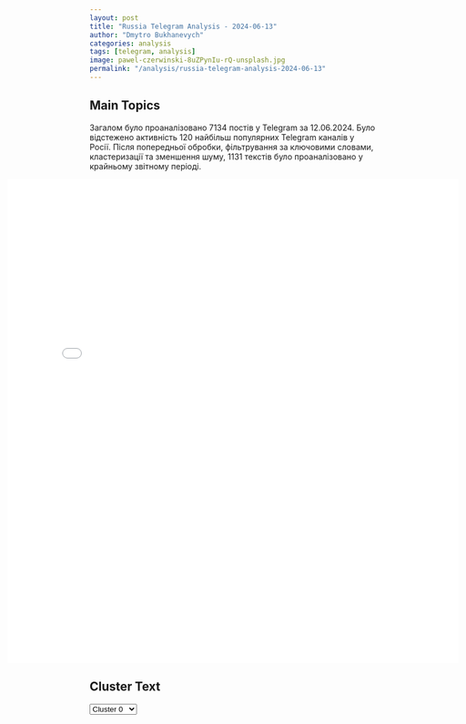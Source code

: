 ```yaml
---
layout: post
title: "Russia Telegram Analysis - 2024-06-13"
author: "Dmytro Bukhanevych"
categories: analysis
tags: [telegram, analysis]
image: pawel-czerwinski-8uZPynIu-rQ-unsplash.jpg
permalink: "/analysis/russia-telegram-analysis-2024-06-13"
---
```


<style>
    /* Adjusting iframe-container styles */
    .wide-iframe-container {
        width: calc(100% + 30vw);  /* Extending the width */
        margin-left: -15vw;       /* Negative margin to push to the left */
        overflow: hidden;         /* In case the iframe content spills over */
    }

    .wide-iframe-container iframe {
        width: 100%;  /* Making the iframe take the full width of its container */
        border: none; /* Removing any borders from the iframe */
    }

    /* Toggle mechanism */
    .hidden {
        display: none;
    }
    
    .show-content-target:checked + .show-content {
        display: block;
    }
</style>

<h2>Main Topics</h2>
<p>Загалом було проаналізовано 7134 постів у Telegram за 12.06.2024. Було відстежено активність 120 найбільш популярних Telegram каналів у Росії. Після попередньої обробки, фільтрування за ключовими словами, кластеризації та зменшення шуму, 1131 текстів було проаналізовано у крайньому звітному періоді.</p>
<!-- Embedding Main Plotly Visualization -->
<div class="wide-iframe-container">
    <iframe src="{{site.baseurl}}/visualizations/2024-06-13/fig_topics_time.html" height="850"></iframe>
</div>


<h2>Cluster Text</h2>

<!-- Dropdown to select a cluster -->
<select id="clusterSelector" onchange="displayClusterText()">
<option value="0">Cluster 0</option><option value="1">Cluster 1</option><option value="2">Cluster 2</option><option value="3">Cluster 3</option><option value="4">Cluster 4</option><option value="5">Cluster 5</option><option value="6">Cluster 6</option><option value="7">Cluster 7</option><option value="8">Cluster 8</option><option value="9">Cluster 9</option><option value="10">Cluster 10</option><option value="11">Cluster 11</option><option value="12">Cluster 12</option><option value="13">Cluster 13</option><option value="14">Cluster 14</option><option value="15">Cluster 15</option><option value="16">Cluster 16</option><option value="17">Cluster 17</option><option value="18">Cluster 18</option>
</select>

<!-- Display area for the selected cluster's text -->
<div id="clusterTextDisplay" class="hidden"></div>

<script type="text/javascript">
    var clusterDetails = {"0": "<b>Total Posts:</b> 55<br><b>Date:</b> 2024-06-12 15:25:06+00:00<br><b>Author:</b> novosti_efir<br><b>Link:</b> https://t.me/s/novosti_efir/54889<br><b>Subscribers:</b> 3921370<br><b>Text:</b> \u0422\u0435\u043a\u0441\u0442: \u041c\u043e\u0441\u0431\u0438\u0440\u0436\u0430 \u0441 13 \u0438\u044e\u043d\u044f \u043d\u0435 \u0431\u0443\u0434\u0435\u0442 \u043f\u0440\u043e\u0432\u043e\u0434\u0438\u0442\u044c \u0442\u043e\u0440\u0433\u0438 \u0434\u043e\u043b\u043b\u0430\u0440\u043e\u043c \u0438 \u0435\u0432\u0440\u043e, \u0433\u043e\u0432\u043e\u0440\u0438\u0442\u0441\u044f \u0432 \u0441\u043e\u043e\u0431\u0449\u0435\u043d\u0438\u0438 \u043f\u043b\u043e\u0449\u0430\u0434\u043a\u0438.\u0412 \u0426\u0435\u043d\u0442\u0440\u043e\u0431\u0430\u043d\u043a\u0435 \u043f\u0440\u043e\u043a\u043e\u043c\u043c\u0435\u043d\u0442\u0438\u0440\u043e\u0432\u0430\u043b\u0438 \u0441\u0430\u043d\u043a\u0446\u0438\u0438 \u0421\u0428\u0410 \u043f\u0440\u043e\u0442\u0438\u0432 \u041c\u043e\u0441\u0431\u0438\u0440\u0436\u0438: \ud83d\udc41\u041a\u043e\u043c\u043f\u0430\u043d\u0438\u0438 \u0438 \u0433\u0440\u0430\u0436\u0434\u0430\u043d\u0435 \u043c\u043e\u0433\u0443\u0442 \u043f\u0440\u043e\u0434\u043e\u043b\u0436\u0430\u0442\u044c \u043f\u043e\u043a\u0443\u043f\u0430\u0442\u044c \u0438 \u043f\u0440\u043e\u0434\u0430\u0432\u0430\u0442\u044c \u0434\u043e\u043b\u043b\u0430\u0440\u044b \u0421\u0428\u0410 \u0438 \u0435\u0432\u0440\u043e \u0447\u0435\u0440\u0435\u0437 \u0440\u043e\u0441\u0441\u0438\u0439\u0441\u043a\u0438\u0435 \u0431\u0430\u043d\u043a\u0438;\ud83d\udc41\u0421\u0434\u0435\u043b\u043a\u0438 \u0441 \u0434\u043e\u043b\u043b\u0430\u0440\u043e\u043c \u0421\u0428\u0410 \u0438 \u0435\u0432\u0440\u043e \u043f\u0440\u043e\u0434\u043e\u043b\u0436\u0430\u0442 \u0441\u043e\u0432\u0435\u0440\u0448\u0430\u0442\u044c\u0441\u044f \u043d\u0430 \u0432\u043d\u0435\u0431\u0438\u0440\u0436\u0435\u0432\u043e\u043c \u0440\u044b\u043d\u043a\u0435;\ud83d\udc41\u0412\u0441\u0435 \u0441\u0440\u0435\u0434\u0441\u0442\u0432\u0430 \u0432 \u0434\u043e\u043b\u043b\u0430\u0440\u0430\u0445 \u0421\u0428\u0410 \u0438 \u0435\u0432\u0440\u043e \u043d\u0430 \u0441\u0447\u0435\u0442\u0430\u0445 \u0438 \u0432\u043a\u043b\u0430\u0434\u0430\u0445 \u0433\u0440\u0430\u0436\u0434\u0430\u043d \u0438 \u043a\u043e\u043c\u043f\u0430\u043d\u0438\u0439 \u043e\u0441\u0442\u0430\u044e\u0442\u0441\u044f \u0441\u043e\u0445\u0440\u0430\u043d\u043d\u044b\u043c\u0438\ud83d\udce2 \u041f\u0440\u044f\u043c\u043e\u0439 \u044d\u0444\u0438\u0440 - \u043f\u043e\u0434\u043f\u0438\u0441\u0430\u0442\u044c\u0441\u044f", "1": "<b>Total Posts:</b> 17<br><b>Date:</b> 2024-06-12 07:42:28+00:00<br><b>Author:</b> ru2ch<br><b>Link:</b> https://t.me/s/ru2ch/114677<br><b>Subscribers:</b> 509513<br><b>Text:</b> \u0422\u0435\u043a\u0441\u0442: \u0414\u043c\u0438\u0442\u0440\u0438\u0439 \u041c\u0435\u0434\u0432\u0435\u0434\u0435\u0432 \u043e\u043f\u0443\u0431\u043b\u0438\u043a\u043e\u0432\u0430\u043b \u0440\u043e\u043b\u0438\u043a-\u043f\u043e\u0437\u0434\u0440\u0430\u0432\u043b\u0435\u043d\u0438\u0435 \u0441 \u0414\u043d\u0451\u043c \u0420\u043e\u0441\u0441\u0438\u0438, \u0432 \u043a\u043e\u0442\u043e\u0440\u043e\u043c \u043d\u0430 \u043a\u0430\u0440\u0442\u0435 \u0447\u0430\u0441\u0442\u044c \u0423\u043a\u0440\u0430\u0438\u043d\u044b \u0432\u043f\u0438\u0441\u0430\u043d\u0430 \u0432 \u0433\u0440\u0430\u043d\u0438\u0446\u044b \u0420\u0424", "2": "<b>Total Posts:</b> 97<br><b>Date:</b> 2024-06-12 15:04:01+00:00<br><b>Author:</b> ru2ch<br><b>Link:</b> https://t.me/s/ru2ch/114706<br><b>Subscribers:</b> 509513<br><b>Text:</b> \u0422\u0435\u043a\u0441\u0442: \u2757\ufe0f\u0421\u0428\u0410 \u0432\u0432\u0435\u043b\u0438 \u043d\u043e\u0432\u044b\u0435 \u0441\u0430\u043d\u043a\u0446\u0438\u0438 \u043f\u0440\u043e\u0442\u0438\u0432 \u0444\u0438\u0437\u043b\u0438\u0446 \u0438 \u044e\u0440\u043b\u0438\u0446 \u0438\u0437 \u0420\u043e\u0441\u0441\u0438\u0438 \u0438 \u041a\u0438\u0442\u0430\u044f \u041f\u043e\u0434 \u043e\u0433\u0440\u0430\u043d\u0438\u0447\u0435\u043d\u0438\u044f \u043f\u043e\u043f\u0430\u043b\u0438 \u0431\u043e\u043b\u0435\u0435 300 \u043b\u0438\u0446, \u0430 \u0442\u0430\u043a\u0436\u0435 \u043a\u043e\u043c\u043f\u0430\u043d\u0438\u0438, \u0441\u0432\u044f\u0437\u0430\u043d\u043d\u044b\u0435 \u0441 IT \u0438 \u0430\u0432\u0438\u0430\u0446\u0438\u0435\u0439. \u0412 \u043d\u043e\u0432\u044b\u0439 \u0441\u0430\u043d\u043a\u0446\u0438\u043e\u043d\u043d\u044b\u0439 \u0441\u043f\u0438\u0441\u043e\u043a \u0421\u0428\u0410 \u043f\u043e\u043f\u0430\u043b\u0430 \u041c\u043e\u0441\u0431\u0438\u0440\u0436\u0430, \u0441\u0442\u0440\u0430\u0445\u043e\u0432\u0430\u044f \u043a\u043e\u043c\u043f\u0430\u043d\u0438\u044f \u0421\u041e\u0413\u0410\u0417, \u043f\u0440\u043e\u0435\u043a\u0442\u044b \u00ab\u0410\u0440\u043a\u0442\u0438\u043a \u0421\u041f\u0413 1\u00bb \u0438 \u00ab\u0410\u0440\u043a\u0442\u0438\u043a \u0421\u041f\u0413 3\u00bb, \u00ab\u0413\u0430\u0437\u043f\u0440\u043e\u043c \u0438\u043d\u0432\u0435\u0441\u0442\u00bb, \u041d\u0430\u0446\u0438\u043e\u043d\u0430\u043b\u044c\u043d\u044b\u0439 \u043a\u043b\u0438\u0440\u0438\u043d\u0433\u043e\u0432\u044b\u0439 \u0446\u0435\u043d\u0442\u0440.\u0421\u0428\u0410 \u0442\u0430\u043a\u0436\u0435 \u0432\u0432\u0435\u043b\u0438 \u0437\u0430\u043f\u0440\u0435\u0442 \u043d\u0430 \u043e\u043a\u0430\u0437\u0430\u043d\u0438\u0435 \u0420\u043e\u0441\u0441\u0438\u0438 \u0440\u044f\u0434\u0430 \u0443\u0441\u043b\u0443\u0433, \u0441\u0432\u044f\u0437\u0430\u043d\u043d\u044b\u0445 \u0441 \u0438\u043d\u0444\u043e\u0440\u043c\u0430\u0446\u0438\u043e\u043d\u043d\u044b\u043c\u0438 \u0442\u0435\u0445\u043d\u043e\u043b\u043e\u0433\u0438\u044f\u043c\u0438 \u0438 \u043e\u0431\u043b\u0430\u0447\u043d\u044b\u043c\u0438 \u0441\u0435\u0440\u0432\u0438\u0441\u0430\u043c\u0438.", "3": "<b>Total Posts:</b> 182<br><b>Date:</b> 2024-06-12 18:47:06+00:00<br><b>Author:</b> rt_russian<br><b>Link:</b> https://t.me/s/rt_russian/204368<br><b>Subscribers:</b> 938093<br><b>Text:</b> \u0422\u0435\u043a\u0441\u0442: 12 \u0438\u044e\u043d\u044f: \u2014 \u043f\u0430\u0441\u044b\u043d\u043e\u043a \u0433\u043b\u0430\u0432\u043a\u043e\u043c\u0430 \u0412\u0421\u0423 \u0421\u044b\u0440\u0441\u043a\u043e\u0433\u043e \u0434\u0430\u043b \u0438\u043d\u0442\u0435\u0440\u0432\u044c\u044e RT: \u0440\u0430\u0441\u0441\u043a\u0430\u0437\u0430\u043b, \u043f\u043e\u0447\u0435\u043c\u0443 \u0441\u0447\u0438\u0442\u0430\u0435\u0442 \u043e\u0442\u0447\u0438\u043c\u0430 \u043f\u0440\u0435\u0434\u0430\u0442\u0435\u043b\u0435\u043c \u0438 \u0447\u0442\u043e \u0421\u044b\u0440\u0441\u043a\u0438\u0439 \u043d\u0438\u043a\u043e\u0433\u0434\u0430 \u043d\u0435 \u0441\u0447\u0438\u0442\u0430\u043b \u0441\u0435\u0431\u044f \u0443\u043a\u0440\u0430\u0438\u043d\u0446\u0435\u043c; \u2014 \u043f\u0440\u043e\u0448\u0451\u043b \u0432\u0442\u043e\u0440\u043e\u0439 \u044d\u0442\u0430\u043f \u0443\u0447\u0435\u043d\u0438\u0439 \u043d\u0435\u0441\u0442\u0440\u0430\u0442\u0435\u0433\u0438\u0447\u0435\u0441\u043a\u0438\u0445 \u044f\u0434\u0435\u0440\u043d\u044b\u0445 \u0441\u0438\u043b \u0412\u0421 \u0420\u043e\u0441\u0441\u0438\u0438 \u0438 \u0411\u0435\u043b\u043e\u0440\u0443\u0441\u0441\u0438\u0438. \u041a\u0430\u0434\u0440\u044b \u2014 \u0437\u0434\u0435\u0441\u044c;\u2014 \u041f\u0430\u0448\u0438\u043d\u044f\u043d \u0437\u0430\u044f\u0432\u0438\u043b, \u0447\u0442\u043e \u0410\u0440\u043c\u0435\u043d\u0438\u044f \u0432\u044b\u0439\u0434\u0435\u0442 \u0438\u0437 \u041e\u0414\u041a\u0411, \u043a\u043e\u0433\u0434\u0430 \u0432\u043b\u0430\u0441\u0442\u0438 \u043f\u043e\u0441\u0447\u0438\u0442\u0430\u044e\u0442 \u044d\u0442\u043e \u043d\u0443\u0436\u043d\u044b\u043c, \u0441\u0440\u043e\u043a\u0438 \u0435\u0449\u0451 \u043d\u0435 \u043e\u043f\u0440\u0435\u0434\u0435\u043b\u0435\u043d\u044b;\u2014 \u0415\u0432\u0433\u0435\u043d\u0438\u044f \u0413\u0443\u0446\u0443\u043b \u043f\u043e\u0434\u043f\u0430\u043b\u0430 \u043f\u043e\u0434 \u043d\u043e\u0432\u044b\u0435 \u0441\u0430\u043d\u043a\u0446\u0438\u0438 \u0421\u0428\u0410. \u041f\u043e\u043b\u043d\u044b\u0439 \u0441\u043f\u0438\u0441\u043e\u043a \u2014 \u0437\u0434\u0435\u0441\u044c;\u2014 \u043f\u043e\u0441\u043c\u043e\u0442\u0440\u0438\u0442\u0435 \u043c\u043e\u0449\u043d\u044b\u0435 \u043a\u0430\u0434\u0440\u044b \u0442\u0430\u043d\u043a\u043e\u0432\u043e\u0433\u043e \u0431\u043e\u044f \u043e\u0442 \u043f\u0435\u0440\u0432\u043e\u0433\u043e \u043b\u0438\u0446\u0430 \u0441 \u041a\u0443\u043f\u044f\u043d\u0441\u043a\u043e\u0433\u043e \u043d\u0430\u043f\u0440\u0430\u0432\u043b\u0435\u043d\u0438\u044f \u0432 \u0440\u0435\u043f\u043e\u0440\u0442\u0430\u0436\u0435 \u0432\u043e\u0435\u043d\u043a\u043e\u0440\u0430 RT \u0410\u043b\u0435\u043a\u0441\u0430\u043d\u0434\u0440\u0430 \u042f\u0440\u0435\u043c\u0447\u0443\u043a\u0430 @yaremshooter.#\u0433\u043b\u0430\u0432\u043d\u043e\u0435_\u043d\u0430_RT\ud83d\udfe9 \u041f\u043e\u0434\u043f\u0438\u0441\u0430\u0442\u044c\u0441\u044f. \u041f\u0440\u0438\u0441\u043b\u0430\u0442\u044c \u043d\u043e\u0432\u043e\u0441\u0442\u044c", "4": "<b>Total Posts:</b> 211<br><b>Date:</b> 2024-06-12 16:05:07+00:00<br><b>Author:</b> rian_ru<br><b>Link:</b> https://t.me/s/rian_ru/249109<br><b>Subscribers:</b> 3214645<br><b>Text:</b> \u0422\u0435\u043a\u0441\u0442: \u0421\u043f\u0435\u0446\u043e\u043f\u0435\u0440\u0430\u0446\u0438\u044f, 12 \u0438\u044e\u043d\u044f. \u0413\u043b\u0430\u0432\u043d\u043e\u0435:\u25aa\ufe0f \u0412\u0421 \u0420\u0424 \u0443\u0442\u0440\u043e\u043c \u043d\u0430\u043d\u0435\u0441\u043b\u0438 \u0433\u0440\u0443\u043f\u043f\u043e\u0432\u043e\u0439 \u0443\u0434\u0430\u0440 \u043f\u043e \u0441\u0442\u043e\u044f\u043d\u043a\u0430\u043c \u0441\u0430\u043c\u043e\u043b\u0435\u0442\u043e\u0432 \u0438 \u0438\u043d\u0444\u0440\u0430\u0441\u0442\u0440\u0443\u043a\u0442\u0443\u0440\u0435 \u0430\u0432\u0438\u0430\u0446\u0438\u043e\u043d\u043d\u043e\u0439 \u0431\u0430\u0437\u044b \u0412\u0421\u0423, \u0430 \u0442\u0430\u043a\u0436\u0435 \u043f\u0443\u043d\u043a\u0442\u0443 \u0432\u0440\u0435\u043c\u0435\u043d\u043d\u043e\u0439 \u0434\u0438\u0441\u043b\u043e\u043a\u0430\u0446\u0438\u0438 \u0438\u043d\u043e\u0441\u0442\u0440\u0430\u043d\u043d\u044b\u0445 \u043d\u0430\u0435\u043c\u043d\u0438\u043a\u043e\u0432, \u043c\u0435\u0441\u0442\u0430\u043c \u043f\u043e\u0434\u0433\u043e\u0442\u043e\u0432\u043a\u0438 \u043a \u043f\u0440\u0438\u043c\u0435\u043d\u0435\u043d\u0438\u044e \u0431\u0435\u0437\u044d\u043a\u0438\u043f\u0430\u0436\u043d\u044b\u0445 \u043a\u0430\u0442\u0435\u0440\u043e\u0432, \u0441\u043e\u043e\u0431\u0449\u0438\u043b\u0438 \u0432 \u041c\u0438\u043d\u043e\u0431\u043e\u0440\u043e\u043d\u044b.\u25aa\ufe0f \u041f\u0443\u0442\u0438\u043d \u0432\u0435\u0447\u0435\u0440\u043e\u043c \u0432\u043e \u0432\u0442\u043e\u0440\u043d\u0438\u043a \u043f\u0440\u043e\u0432\u0435\u043b \u0441\u043e\u0432\u0435\u0449\u0430\u043d\u0438\u0435 \u0441 \u0443\u0447\u0430\u0441\u0442\u0438\u0435\u043c \u043c\u0438\u043d\u0438\u0441\u0442\u0440\u0430 \u043e\u0431\u043e\u0440\u043e\u043d\u044b \u0411\u0435\u043b\u043e\u0443\u0441\u043e\u0432\u0430, \u043d\u0430\u0447\u0430\u043b\u044c\u043d\u0438\u043a\u0430 \u0413\u0435\u043d\u0448\u0442\u0430\u0431\u0430 \u0413\u0435\u0440\u0430\u0441\u0438\u043c\u043e\u0432\u0430 \u0438 \u043a\u043e\u043c\u0430\u043d\u0434\u0443\u044e\u0449\u0438\u043c\u0438 \u0432\u043e\u0439\u0441\u043a\u0430\u043c\u0438 \u043e\u043a\u0440\u0443\u0433\u043e\u0432, \u0441\u043e\u043e\u0431\u0449\u0438\u043b \u041f\u0435\u0441\u043a\u043e\u0432. \u25aa\ufe0f \u0412\u0421\u0423 \u0440\u0430\u0437\u0431\u0440\u0430\u0441\u044b\u0432\u0430\u044e\u0442 \u0432 \u043f\u0440\u0438\u0433\u0440\u0430\u043d\u0438\u0447\u043d\u043e\u0439 \u0437\u043e\u043d\u0435 \u0411\u0435\u043b\u0433\u043e\u0440\u043e\u0434\u0441\u043a\u043e\u0439 \u043e\u0431\u043b\u0430\u0441\u0442\u0438 \u043f\u0440\u043e\u0442\u0438\u0432\u043e\u043f\u0435\u0445\u043e\u0442\u043d\u044b\u0435 \u043c\u0438\u043d\u044b, \u043f\u0440\u0435\u0434\u0443\u043f\u0440\u0435\u0434\u0438\u043b \u0433\u0443\u0431\u0435\u0440\u043d\u0430\u0442\u043e\u0440 \u0413\u043b\u0430\u0434\u043a\u043e\u0432.\u25aa\ufe0f \u0420\u043e\u0441\u0441\u0438\u0439\u0441\u043a\u0430\u044f \u041f\u0412\u041e \u043e\u0442\u0440\u0430\u0437\u0438\u043b\u0430 \u0440\u0430\u043a\u0435\u0442\u043d\u0443\u044e \u0430\u0442\u0430\u043a\u0443 \u0412\u0421\u0423 \u043d\u0430\u0434 \u0421\u0435\u0432\u0430\u0441\u0442\u043e\u043f\u043e\u043b\u0435\u043c, \u0432\u0441\u0435 \u0432\u043e\u0437\u0434\u0443\u0448\u043d\u044b\u0435 \u0446\u0435\u043b\u0438 \u0443\u043d\u0438\u0447\u0442\u043e\u0436\u0435\u043d\u044b \u0432\u044b\u0441\u043e\u043a\u043e \u0432 \u043d\u0435\u0431\u0435, \u0431\u043e\u043b\u044c\u0448\u0430\u044f \u0447\u0430\u0441\u0442\u044c - \u043d\u0430\u0434 \u0430\u043a\u0432\u0430\u0442\u043e\u0440\u0438\u0435\u0439, \u0441\u043e\u043e\u0431\u0449\u0438\u043b \u0420\u0430\u0437\u0432\u043e\u0436\u0430\u0435\u0432.\u25aa\ufe0f \u0413\u0435\u043d\u0441\u0435\u043a \u041d\u0410\u0422\u041e \u0421\u0442\u043e\u043b\u0442\u0435\u043d\u0431\u0435\u0440\u0433 \u0437\u0430\u044f\u0432\u0438\u043b, \u0447\u0442\u043e \u043f\u0440\u0438\u043d\u0438\u043c\u0430\u0435\u0442 \u0440\u0435\u0448\u0435\u043d\u0438\u0435 \u0412\u0435\u043d\u0433\u0440\u0438\u0438 \u043d\u0435 \u0443\u0447\u0430\u0441\u0442\u0432\u043e\u0432\u0430\u0442\u044c \u0432 \u043c\u0438\u0441\u0441\u0438\u0438 \u0430\u043b\u044c\u044f\u043d\u0441\u0430 \u043f\u043e \u043a\u043e\u043e\u0440\u0434\u0438\u043d\u0430\u0446\u0438\u0438 \u043f\u043e\u043c\u043e\u0449\u0438 \u0423\u043a\u0440\u0430\u0438\u043d\u0435.\u25aa\ufe0f \u0418\u043d\u0434\u0438\u044f \u043f\u0440\u0438\u043c\u0435\u0442 \u0443\u0447\u0430\u0441\u0442\u0438\u0435 \u0432 \u043a\u043e\u043d\u0444\u0435\u0440\u0435\u043d\u0446\u0438\u0438 \u043f\u043e \u0423\u043a\u0440\u0430\u0438\u043d\u0435 \u0432 \u0428\u0432\u0435\u0439\u0446\u0430\u0440\u0438\u0438, \u0431\u0443\u0434\u0435\u0442 \u043f\u0440\u0435\u0434\u0441\u0442\u0430\u0432\u043b\u0435\u043d\u0430 \u043d\u0430 \"\u0434\u043e\u043b\u0436\u043d\u043e\u043c \u0443\u0440\u043e\u0432\u043d\u0435\", \u0441\u043e\u043e\u0431\u0449\u0438\u043b \u041c\u0418\u0414.", "5": "<b>Total Posts:</b> 17<br><b>Date:</b> 2024-06-12 07:07:28+00:00<br><b>Author:</b> dva_majors<br><b>Link:</b> https://t.me/s/dva_majors/44956<br><b>Subscribers:</b> 720741<br><b>Text:</b> \u0422\u0435\u043a\u0441\u0442: \ud83c\udde8\ud83c\uddfa\u041a\u0443\u0431\u0430\u0413\u0440\u0443\u043f\u043f\u0430 \u0432\u043e\u0435\u043d\u043d\u044b\u0445 \u043a\u043e\u0440\u0430\u0431\u043b\u0435\u0439 \u0421\u0435\u0432\u0435\u0440\u043d\u043e\u0433\u043e \u0444\u043b\u043e\u0442\u0430 \u0420\u043e\u0441\u0441\u0438\u0438 \u043f\u0440\u0438\u0448\u043b\u0430 \u0432 \u043f\u043e\u0440\u0442 \u0413\u0430\u0432\u0430\u043d\u044b \u2014 \u043e\u043d\u0438 \u043f\u0440\u043e\u0431\u0443\u0434\u0443\u0442 \u0442\u0430\u043c \u0441 12 \u043f\u043e 17 \u0438\u044e\u043d\u044f. \u0420\u043e\u0441\u0441\u0438\u0439\u0441\u043a\u0438\u0435 \u0412\u041c\u0424 \u0431\u044b\u0432\u0430\u043b\u0438 \u043d\u0430 \u041a\u0443\u0431\u0435 \u0438 \u0440\u0430\u043d\u044c\u0448\u0435, \u043d\u043e \u0432\u043f\u0435\u0440\u0432\u044b\u0435 \u0432 \u0435\u0435 \u0432\u043e\u0434\u044b \u0437\u0430\u0439\u0434\u0435\u0442 \u0430\u0442\u043e\u043c\u043d\u0430\u044f \u043f\u043e\u0434\u043b\u043e\u0434\u043a\u0430, \u043a\u043e\u0442\u043e\u0440\u0430\u044f \u043c\u043e\u0436\u0435\u0442 \u043d\u0435\u0441\u0442\u0438 \u0433\u0438\u043f\u0435\u0440\u0437\u0432\u0443\u043a\u043e\u0432\u044b\u0435 \u0440\u0430\u043a\u0435\u0442\u044b.\u200b\u2728\u041f\u0435\u0440\u0435\u0434 \u044d\u0442\u0438\u043c \u0433\u0440\u0443\u043f\u043f\u0430 \u0443\u0447\u0430\u0441\u0442\u0432\u043e\u0432\u0430\u043b\u0430 \u0432 \u0443\u0447\u0435\u043d\u0438\u044f\u0445, \u043d\u0430 \u043a\u043e\u0442\u043e\u0440\u044b\u0445 \u043e\u0442\u0440\u0430\u0431\u0430\u0442\u044b\u0432\u0430\u043b\u043e\u0441\u044c \u043f\u0440\u0438\u043c\u0435\u043d\u0435\u043d\u0438\u0435 \u0432\u044b\u0441\u043e\u043a\u043e\u0442\u043e\u0447\u043d\u044b\u0445 \u0440\u0430\u043a\u0435\u0442. \u0421\u0428\u0410 \u044d\u0442\u043e\u0442 \u0432\u0438\u0437\u0438\u0442 \u0443\u0433\u0440\u043e\u0437\u043e\u0439 \u043d\u0435 \u0441\u0447\u0438\u0442\u0430\u044e. \u0412 \u0413\u043e\u0441\u0434\u0435\u043f\u0430\u0440\u0442\u0430\u043c\u0435\u043d\u0442\u0435 \u0441\u043e\u043e\u0431\u0449\u0430\u044e\u0442 \u0421\u041c\u0418, \u0447\u0442\u043e \u0412\u0430\u0448\u0438\u043d\u0433\u0442\u043e\u043d \u0440\u0430\u0441\u0446\u0435\u043d\u0438\u0432\u0430\u0435\u0442 \u043f\u0440\u043e\u0438\u0441\u0445\u043e\u0434\u044f\u0449\u0435\u0435 \u043a\u0430\u043a \u0447\u0430\u0441\u0442\u044c \u0440\u0443\u0442\u0438\u043d\u043d\u043e\u0439 \u0432\u043e\u0435\u043d\u043d\u043e-\u043c\u043e\u0440\u0441\u043a\u043e\u0439 \u0434\u0435\u044f\u0442\u0435\u043b\u044c\u043d\u043e\u0441\u0442\u0438.\u0414\u0432\u0430 \u043c\u0430\u0439\u043e\u0440\u0430", "6": "<b>Total Posts:</b> 25<br><b>Date:</b> 2024-06-12 07:39:39+00:00<br><b>Author:</b> ostashkonews<br><b>Link:</b> https://t.me/s/OstashkoNews/139763<br><b>Subscribers:</b> 389710<br><b>Text:</b> \u0422\u0435\u043a\u0441\u0442: \ud83d\udc54 \u041f\u0443\u0442\u0438\u043d \u0443\u0442\u0432\u0435\u0440\u0434\u0438\u043b \u043d\u043e\u0432\u0443\u044e \u0441\u0442\u0440\u0443\u043a\u0442\u0443\u0440\u0443 \u0443\u043f\u0440\u0430\u0432\u043b\u0435\u043d\u0438\u044f \u0432 \u0430\u0434\u043c\u0438\u043d\u0438\u0441\u0442\u0440\u0430\u0446\u0438\u0438 \u043f\u0440\u0435\u0437\u0438\u0434\u0435\u043d\u0442\u0430 \u0420\u0424\u0423\u043a\u0430\u0437\u043e\u043c \u043f\u0440\u0435\u0437\u0438\u0434\u0435\u043d\u0442\u0430 \u0438\u0441\u043a\u043b\u044e\u0447\u0435\u043d\u0430 \u0434\u043e\u043b\u0436\u043d\u043e\u0441\u0442\u044c \u0441\u043f\u0435\u0446\u043f\u0440\u0435\u0434\u0441\u0442\u0430\u0432\u0438\u0442\u0435\u043b\u044f \u043f\u043e \u0440\u0430\u0437\u0432\u0438\u0442\u0438\u044e \u0442\u043e\u0440\u0433\u043e\u0432\u043e-\u044d\u043a\u043e\u043d\u043e\u043c\u0438\u0447\u0435\u0441\u043a\u0438\u0445 \u043e\u0442\u043d\u043e\u0448\u0435\u043d\u0438\u0439 \u0441 \u0423\u043a\u0440\u0430\u0438\u043d\u043e\u0439.\u2714\ufe0f \u0422\u0430\u043a\u0436\u0435 \u041f\u0443\u0442\u0438\u043d \u0441\u0444\u043e\u0440\u043c\u0438\u0440\u043e\u0432\u0430\u043b \u043d\u0435\u0441\u043a\u043e\u043b\u044c\u043a\u043e \u0443\u043f\u0440\u0430\u0432\u043b\u0435\u043d\u0438\u0439 \u0432 \u0430\u0434\u043c\u0438\u043d\u0438\u0441\u0442\u0440\u0430\u0446\u0438\u0438 \u043f\u0440\u0435\u0437\u0438\u0434\u0435\u043d\u0442\u0430:\u25aa\ufe0f\u041f\u043e \u0432\u043e\u043f\u0440\u043e\u0441\u0430\u043c \u043c\u043e\u043d\u0438\u0442\u043e\u0440\u0438\u043d\u0433\u0430 \u0438 \u0430\u043d\u0430\u043b\u0438\u0437\u0430 \u0441\u043e\u0446\u0438\u0430\u043b\u044c\u043d\u044b\u0445 \u043f\u0440\u043e\u0446\u0435\u0441\u0441\u043e\u0432\u25aa\ufe0f\u041f\u043e \u0432\u043e\u043f\u0440\u043e\u0441\u0430\u043c \u043d\u0430\u0446\u0438\u043e\u043d\u0430\u043b\u044c\u043d\u043e\u0439 \u043c\u043e\u0440\u0441\u043a\u043e\u0439 \u043f\u043e\u043b\u0438\u0442\u0438\u043a\u0438\u25aa\ufe0f\u041f\u043e \u0432\u043e\u043f\u0440\u043e\u0441\u0430\u043c \u0444\u043e\u0440\u043c\u0438\u0440\u043e\u0432\u0430\u043d\u0438\u044f \u0438 \u0434\u0435\u044f\u0442\u0435\u043b\u044c\u043d\u043e\u0441\u0442\u0438 \u0413\u043e\u0441\u0441\u043e\u0432\u0435\u0442\u0430 \u0420\u0424.#\u0432\u0430\u0436\u043d\u043e\u0435 #\u043f\u0443\u0442\u0438\u043d #\u0430\u0434\u043c\u0438\u043d\u0438\u0441\u0442\u0440\u0430\u0446\u0438\u044f", "7": "<b>Total Posts:</b> 22<br><b>Date:</b> 2024-06-12 08:06:11+00:00<br><b>Author:</b> vvgladkov<br><b>Link:</b> https://t.me/s/vvgladkov/7802<br><b>Subscribers:</b> 463917<br><b>Text:</b> \u0422\u0435\u043a\u0441\u0442: \u041f\u043e\u0434 \u043e\u0431\u0441\u0442\u0440\u0435\u043b \u0412\u0421\u0423 \u043f\u043e\u043f\u0430\u043b \u0433\u043e\u0440\u043e\u0434 \u0428\u0435\u0431\u0435\u043a\u0438\u043d\u043e.\u2800\u041f\u043e \u043f\u0440\u0435\u0434\u0432\u0430\u0440\u0438\u0442\u0435\u043b\u044c\u043d\u043e\u0439 \u0438\u043d\u0444\u043e\u0440\u043c\u0430\u0446\u0438\u0438, \u043f\u043e\u0441\u0442\u0440\u0430\u0434\u0430\u043b \u043e\u0434\u0438\u043d \u043c\u0438\u0440\u043d\u044b\u0439 \u0436\u0438\u0442\u0435\u043b\u044c \u2014 \u0443 \u0436\u0435\u043d\u0449\u0438\u043d\u044b \u043e\u0441\u043a\u043e\u043b\u043e\u0447\u043d\u044b\u0435 \u0440\u0430\u043d\u0435\u043d\u0438\u044f \u0440\u0443\u043a \u0438 \u043d\u043e\u0433, \u0430 \u0442\u0430\u043a\u0436\u0435 \u0433\u0440\u0443\u0434\u043d\u043e\u0439 \u043a\u043b\u0435\u0442\u043a\u0438. \u0411\u0440\u0438\u0433\u0430\u0434\u043e\u0439 \u0441\u043a\u043e\u0440\u043e\u0439 \u043e\u043d\u0430 \u0434\u043e\u0441\u0442\u0430\u0432\u043b\u0435\u043d\u0430 \u0432 \u0433\u043e\u0440\u043e\u0434\u0441\u043a\u0443\u044e \u0431\u043e\u043b\u044c\u043d\u0438\u0446\u0443 \u21162 \u0433\u043e\u0440\u043e\u0434\u0430 \u0411\u0435\u043b\u0433\u043e\u0440\u043e\u0434\u0430. \u041c\u0435\u0434\u0438\u043a\u0438 \u043e\u0446\u0435\u043d\u0438\u0432\u0430\u044e\u0442 \u0435\u0435 \u0441\u043e\u0441\u0442\u043e\u044f\u043d\u0438\u0435 \u043a\u0430\u043a \u0441\u0440\u0435\u0434\u043d\u0435\u0439 \u0441\u0442\u0435\u043f\u0435\u043d\u0438 \u0442\u044f\u0436\u0435\u0441\u0442\u0438. \u0412\u0441\u044f \u043d\u0435\u043e\u0431\u0445\u043e\u0434\u0438\u043c\u0430\u044f \u043f\u043e\u043c\u043e\u0449\u044c \u043e\u043a\u0430\u0437\u044b\u0432\u0430\u0435\u0442\u0441\u044f.\u0412 \u0433\u043e\u0440\u043e\u0434\u0435 \u0440\u0430\u0437\u043b\u0438\u0447\u043d\u044b\u0435 \u043f\u043e\u0432\u0440\u0435\u0436\u0434\u0435\u043d\u0438\u044f \u0432\u044b\u044f\u0432\u043b\u0435\u043d\u044b \u0432 4 \u0447\u0430\u0441\u0442\u043d\u044b\u0445 \u0436\u0438\u043b\u044b\u0445 \u0434\u043e\u043c\u0430\u0445: \u0432\u044b\u0431\u0438\u0442\u044b \u043e\u043a\u043d\u0430, \u043f\u043e\u0441\u0435\u0447\u0435\u043d\u044b \u0444\u0430\u0441\u0430\u0434\u044b \u0438 \u043a\u0440\u043e\u0432\u043b\u0438. \u0412 \u0434\u0432\u0443\u0445 \u041c\u041a\u0414 \u0432\u044b\u0431\u0438\u0442\u044b \u043e\u043a\u043d\u0430 \u0432 \u043a\u0432\u0430\u0440\u0442\u0438\u0440\u0430\u0445, \u0432 \u043e\u0434\u043d\u043e\u043c \u0438\u0437 \u043c\u043d\u043e\u0433\u043e\u043a\u0432\u0430\u0440\u0442\u0438\u0440\u043d\u044b\u0445 \u0434\u043e\u043c\u043e\u0432 \u043f\u043e\u0432\u0440\u0435\u0436\u0434\u0435\u043d\u0430 \u043b\u0438\u043d\u0438\u044f \u0433\u0430\u0437\u043e\u0441\u043d\u0430\u0431\u0436\u0435\u043d\u0438\u044f. \u0410\u0432\u0430\u0440\u0438\u0439\u043d\u044b\u0435 \u0431\u0440\u0438\u0433\u0430\u0434\u044b \u0440\u0430\u0431\u043e\u0442\u0430\u044e\u0442 \u043d\u0430 \u043c\u0435\u0441\u0442\u0435. \u0422\u0430\u043a\u0436\u0435 \u043e\u0441\u043a\u043e\u043b\u043a\u0430\u043c\u0438 \u043f\u043e\u0441\u0435\u0447\u0435\u043d\u044b 9 \u0430\u0432\u0442\u043e\u043c\u043e\u0431\u0438\u043b\u0435\u0439.\u041e\u043f\u0435\u0440\u0430\u0442\u0438\u0432\u043d\u044b\u0435 \u0441\u043b\u0443\u0436\u0431\u044b \u043d\u0430 \u043c\u0435\u0441\u0442\u0435, \u043f\u043e\u0434\u043e\u043c\u043e\u0432\u043e\u0439 \u043e\u0431\u0445\u043e\u0434 \u043f\u0440\u043e\u0434\u043e\u043b\u0436\u0430\u0435\u0442\u0441\u044f.", "8": "<b>Total Posts:</b> 29<br><b>Date:</b> 2024-06-12 18:30:03+00:00<br><b>Author:</b> sanya_florida<br><b>Link:</b> https://t.me/s/sanya_florida/17959<br><b>Subscribers:</b> 778428<br><b>Text:</b> \u0422\u0435\u043a\u0441\u0442: \u0423\u043a\u0440\u0430\u0438\u043d\u0441\u043a\u0438\u0439 \u0444\u0440\u043e\u043d\u0442 - \u0430\u0440\u043c\u0438\u044f \u0432\u043e\u0448\u043b\u0430 \u0432 \u0421\u043e\u043a\u043e\u043b. \u041d\u043e\u0432\u043e\u043f\u0440\u043e\u043a\u043e\u043f\u043e\u0432\u0441\u043a\u043e\u0435 \u0432\u0441\u0435. \u0420\u0432\u0443\u0442\u0441\u044f \u043a \u041d\u043e\u0432\u043e\u0441\u0435\u043b\u043e\u0432\u043a\u0435. 12 \u0438\u044e\u043d\u044f 2024\ud83d\udcfa \u041f\u043e\u0441\u043c\u043e\u0442\u0440\u0435\u0442\u044c \u043d\u0430 Rutube\ud83d\udcfa \u041f\u043e\u0441\u043c\u043e\u0442\u0440\u0435\u0442\u044c \u043d\u0430 Rutube\u041d\u0435 \u0437\u0430\u0431\u044b\u0432\u0430\u0435\u043c \u043d\u0430\u0436\u0430\u0442\u044c \ud83d\ude80\u0440\u0430\u043a\u0435\u0442\u0443 \u043d\u0430 Rutube. \u042d\u0442\u043e \u0432\u0430\u0436\u043d\u043e \u0434\u043b\u044f \u0432\u044b\u0432\u043e\u0434\u0430 \u0432\u0438\u0434\u0435\u043e \u0432 \u0422\u041e\u041f! \u041f\u043e\u0441\u043c\u043e\u0442\u0440\u0435\u0442\u044c \u043d\u0430 \u0411\u0443\u0441\u0442\u0438 (\u043f\u043e\u0434\u0434\u0435\u0440\u0436\u0430\u0442\u044c \u043a\u0430\u043d\u0430\u043b)Rutube https://rutube.ru/u/sanyafloridaTiktok https://www.tiktok.com/@vofloride\u0412\u041a https://vk.com/sanya_florida\u0414\u0437\u0435\u043d  https://dzen.ru/sanya_florida\u041f\u043e\u0434\u0434\u0435\u0440\u0436\u0430\u0442\u044c \u043a\u0430\u043d\u0430\u043bhttps://www.donationalerts.com/r/sanyaflorida", "9": "<b>Total Posts:</b> 35<br><b>Date:</b> 2024-06-12 07:40:58+00:00<br><b>Author:</b> mdaudov_95<br><b>Link:</b> https://t.me/s/MDaudov_95/2132<br><b>Subscribers:</b> 1111293<br><b>Text:</b> \u0422\u0435\u043a\u0441\u0442: \u0414\u043e\u0440\u043e\u0433\u0438\u0435 \u0434\u0440\u0443\u0437\u044c\u044f! \u0421\u0435\u0433\u043e\u0434\u043d\u044f \u043c\u044b \u043e\u0442\u043c\u0435\u0447\u0430\u0435\u043c \u0414\u0435\u043d\u044c \u0420\u043e\u0441\u0441\u0438\u0438. \u0421 \u044d\u0442\u0438\u043c \u043f\u0440\u0430\u0437\u0434\u043d\u0438\u043a\u043e\u043c \u044f \u043f\u043e\u0437\u0434\u0440\u0430\u0432\u043b\u044f\u044e \u043c\u043e\u0435\u0433\u043e \u0414\u041e\u0420\u041e\u0413\u041e\u0413\u041e \u0411\u0420\u0410\u0422\u0410, \u0413\u043b\u0430\u0432\u0443 \u0427\u0435\u0447\u0435\u043d\u0441\u043a\u043e\u0439 \u0420\u0435\u0441\u043f\u0443\u0431\u043b\u0438\u043a\u0438, \u0413\u0435\u0440\u043e\u044f \u0420\u043e\u0441\u0441\u0438\u0438 \u0420\u0410\u041c\u0417\u0410\u041d\u0410 \u0410\u0425\u041c\u0410\u0422\u041e\u0412\u0418\u0427\u0410 \u041a\u0410\u0414\u042b\u0420\u041e\u0412\u0410 \u0438 \u0432\u0441\u0435\u0445 \u0441\u043e\u043e\u0442\u0435\u0447\u0435\u0441\u0442\u0432\u0435\u043d\u043d\u0438\u043a\u043e\u0432!\u0420\u043e\u0441\u0441\u0438\u0439\u0441\u043a\u0430\u044f \u0424\u0435\u0434\u0435\u0440\u0430\u0446\u0438\u044f \u2013 \u0432\u0435\u043b\u0438\u043a\u0430\u044f \u0434\u0435\u0440\u0436\u0430\u0432\u0430 \u0441 \u043c\u043d\u043e\u0433\u043e\u0432\u0435\u043a\u043e\u0432\u044b\u043c\u0438 \u0442\u0440\u0430\u0434\u0438\u0446\u0438\u044f\u043c\u0438, \u0433\u0435\u0440\u043e\u0438\u0447\u0435\u0441\u043a\u0438\u043c \u043f\u0440\u043e\u0448\u043b\u044b\u043c \u0438 \u0431\u043e\u0433\u0430\u0442\u043e\u0439 \u043a\u0443\u043b\u044c\u0442\u0443\u0440\u043e\u0439. \u041f\u0443\u0442\u044c \u0435\u0451 \u0441\u0442\u0430\u043d\u043e\u0432\u043b\u0435\u043d\u0438\u044f   \u0438   \u0440\u0430\u0437\u0432\u0438\u0442\u0438\u044f \u0431\u044b\u043b \u0441\u043b\u043e\u0436\u043d\u044b\u043c. \u041d\u043e \u0438\u043c\u0435\u043d\u043d\u043e \u0432 \u0431\u043e\u0440\u044c\u0431\u0435 \u0441 \u0442\u0440\u0443\u0434\u043d\u043e\u0441\u0442\u044f\u043c\u0438, \u0432 \u043f\u0440\u0435\u043e\u0434\u043e\u043b\u0435\u043d\u0438\u0438 \u043f\u0440\u0435\u0433\u0440\u0430\u0434 \u0437\u0430\u043a\u0430\u043b\u0438\u043b\u0430\u0441\u044c \u043d\u0430\u0446\u0438\u044f, \u043a\u043e\u0442\u043e\u0440\u0430\u044f \u0441\u0435\u0433\u043e\u0434\u043d\u044f \u0434\u043e\u0441\u0442\u043e\u0439\u043d\u043e \u043f\u0440\u043e\u0442\u0438\u0432\u043e\u0441\u0442\u043e\u0438\u0442 \u0432\u0441\u0435\u043c \u0441\u0430\u043d\u043a\u0446\u0438\u044f\u043c \u0438 \u0443\u0433\u0440\u043e\u0437\u0430\u043c, \u043d\u0435 \u0441\u0434\u0430\u0451\u0442 \u0441\u0432\u043e\u0438\u0445 \u043f\u043e\u0437\u0438\u0446\u0438\u0439 \u043f\u0435\u0440\u0435\u0434 \u043b\u0438\u0446\u043e\u043c \u0437\u0430\u043f\u0430\u0434\u043d\u043e\u0439 \u043a\u043e\u0430\u043b\u0438\u0446\u0438\u0438, \u043f\u0440\u0438\u043b\u0430\u0433\u0430\u044e\u0449\u0435\u0439 \u0432\u0441\u0435 \u0441\u0438\u043b\u044b \u0434\u043b\u044f \u043e\u0441\u043b\u0430\u0431\u043b\u0435\u043d\u0438\u044f \u0420\u0424 \u0438 \u0441\u0434\u0435\u0440\u0436\u0438\u0432\u0430\u043d\u0438\u044f \u0435\u0451 \u044d\u043a\u043e\u043d\u043e\u043c\u0438\u0447\u0435\u0441\u043a\u043e\u0433\u043e \u0440\u043e\u0441\u0442\u0430.\u042d\u0442\u043e\u043c\u0443 \u0441\u043f\u043e\u0441\u043e\u0431\u0441\u0442\u0432\u043e\u0432\u0430\u043b\u0430 \u043c\u0443\u0434\u0440\u0430\u044f \u0438 \u0434\u0430\u043b\u044c\u043d\u043e\u0432\u0438\u0434\u043d\u0430\u044f \u043f\u043e\u043b\u0438\u0442\u0438\u043a\u0430 \u043d\u0430\u0448\u0435\u0433\u043e \u0412\u0435\u0440\u0445\u043e\u0432\u043d\u043e\u0433\u043e \u0413\u043b\u0430\u0432\u043d\u043e\u043a\u043e\u043c\u0430\u043d\u0434\u0443\u044e\u0449\u0435\u0433\u043e \u0412\u041b\u0410\u0414\u0418\u041c\u0418\u0420\u0410 \u0412\u041b\u0410\u0414\u0418\u041c\u0418\u0420\u041e\u0412\u0418\u0427\u0410 \u041f\u0423\u0422\u0418\u041d\u0410. \u041e\u043d \u0441\u044b\u0433\u0440\u0430\u043b \u043a\u043b\u044e\u0447\u0435\u0432\u0443\u044e \u0440\u043e\u043b\u044c \u0432 \u0441\u0442\u0430\u043d\u043e\u0432\u043b\u0435\u043d\u0438\u0438 \u0438 \u0440\u0430\u0437\u0432\u0438\u0442\u0438\u0438 \u0420\u0424. \u0411\u043b\u0430\u0433\u043e\u0434\u0430\u0440\u044f \u0435\u0433\u043e \u043c\u0443\u0434\u0440\u043e\u043c\u0443 \u0440\u0443\u043a\u043e\u0432\u043e\u0434\u0441\u0442\u0432\u0443 \u043d\u0430\u0448\u0430 \u0441\u0442\u0440\u0430\u043d\u0430 \u0437\u0430\u043d\u0438\u043c\u0430\u0435\u0442 \u0434\u043e\u0441\u0442\u043e\u0439\u043d\u043e\u0435 \u043c\u0435\u0441\u0442\u043e \u043d\u0430 \u043c\u0438\u0440\u043e\u0432\u043e\u0439 \u0430\u0440\u0435\u043d\u0435.\u0412\u0441\u0435 \u043c\u044b \u043f\u043e\u043c\u043d\u0438\u043c \u0432 \u043a\u0430\u043a\u043e\u043c \u0442\u0440\u0443\u0434\u043d\u043e\u043c \u043f\u043e\u043b\u043e\u0436\u0435\u043d\u0438\u0438 \u043d\u0430\u0445\u043e\u0434\u0438\u043b\u0430\u0441\u044c \u0420\u043e\u0441\u0441\u0438\u044f \u043d\u0430 \u0440\u0443\u0431\u0435\u0436\u0435 \u0432\u0435\u043a\u043e\u0432, \u043a\u043e\u0433\u0434\u0430 \u043d\u0430\u0434 \u043d\u0435\u0439 \u043d\u0430\u0432\u0438\u0441\u043b\u0430 \u0443\u0433\u0440\u043e\u0437\u0430 \u043c\u0435\u0436\u0434\u0443\u043d\u0430\u0440\u043e\u0434\u043d\u043e\u0433\u043e \u0442\u0435\u0440\u0440\u043e\u0440\u0438\u0437\u043c\u0430. \u041d\u043e \u0431\u043b\u0430\u0433\u043e\u0434\u0430\u0440\u044f \u0432\u043e\u043b\u0435 \u0412\u041b\u0410\u0414\u0418\u041c\u0418\u0420\u0410 \u0412\u041b\u0410\u0414\u0418\u041c\u0418\u0420\u041e\u0412\u0418\u0427\u0410 \u0438 \u043f\u0430\u0442\u0440\u0438\u043e\u0442\u0438\u0437\u043c\u0443 \u0434\u043e\u0441\u0442\u043e\u0439\u043d\u044b\u0445 \u0441\u044b\u043d\u043e\u0432\u0435\u0439 \u0447\u0435\u0447\u0435\u043d\u0441\u043a\u043e\u0433\u043e \u043d\u0430\u0440\u043e\u0434\u0430 \u043f\u043e\u0434 \u0440\u0443\u043a\u043e\u0432\u043e\u0434\u0441\u0442\u0432\u043e\u043c \u043d\u0430\u0448\u0435\u0433\u043e \u041f\u0435\u0440\u0432\u043e\u0433\u043e \u041f\u0440\u0435\u0437\u0438\u0434\u0435\u043d\u0442\u0430, \u0413\u0435\u0440\u043e\u044f \u0420\u043e\u0441\u0441\u0438\u0438 \u0410\u0425\u041c\u0410\u0422\u0410-\u0425\u0410\u0414\u0416\u0418 \u041a\u0410\u0414\u042b\u0420\u041e\u0412\u0410 (\u0414\u0410\u041b\u0410 \u0433I\u0430\u0437\u043e\u0442 \u043a\u044a\u043e\u0431\u0430\u043b\u0434\u043e\u0439\u043b\u0430 \u0446\u0443\u044c\u043d\u0430\u043d) \u0443\u0434\u0430\u043b\u043e\u0441\u044c \u043f\u043e\u0431\u0435\u0434\u0438\u0442\u044c \u044d\u0442\u043e \u0437\u043b\u043e \u0438 \u0441\u043e\u0445\u0440\u0430\u043d\u0438\u0442\u044c \u0446\u0435\u043b\u043e\u0441\u0442\u043d\u043e\u0441\u0442\u044c \u0441\u0442\u0440\u0430\u043d\u044b.\u0421\u0435\u0433\u043e\u0434\u043d\u044f \u044d\u0442\u043e\u0442 \u041f\u0443\u0442\u044c \u043f\u0440\u043e\u0434\u043e\u043b\u0436\u0430\u0435\u0442 \u0420\u0410\u041c\u0417\u0410\u041d \u0410\u0425\u041c\u0410\u0422\u041e\u0412\u0418\u0427. \u041e\u043d \u043f\u0440\u0435\u0432\u0440\u0430\u0442\u0438\u043b \u043d\u0430\u0448\u0443 \u0440\u0435\u0441\u043f\u0443\u0431\u043b\u0438\u043a\u0443 \u0432 \u043d\u0430\u0434\u00eb\u0436\u043d\u044b\u0439 \u043e\u043f\u043b\u043e\u0442 \u0420\u043e\u0441\u0441\u0438\u0438. \u041d\u0430 \u043f\u043e\u043b\u0435 \u0431\u043e\u044f \u0438 \u0432 \u0441\u043e\u0446\u0438\u0430\u043b\u044c\u043d\u043e-\u044d\u043a\u043e\u043d\u043e\u043c\u0438\u0447\u0435\u0441\u043a\u043e\u0439 \u0436\u0438\u0437\u043d\u0438 \u0441\u0442\u0440\u0430\u043d\u044b \u043c\u044b, \u043a\u0430\u043a \u0438\u0441\u0442\u0438\u043d\u043d\u044b\u0435 \u043f\u0430\u0442\u0440\u0438\u043e\u0442\u044b \u043d\u0430\u0448\u0435\u0439 \u041e\u0442\u0447\u0438\u0437\u043d\u044b, \u0434\u0435\u043b\u0430\u0435\u043c \u0432\u0441\u0451 \u043e\u0442 \u043d\u0430\u0441 \u0437\u0430\u0432\u0438\u0441\u044f\u0449\u0435\u0435 \u0440\u0430\u0434\u0438 \u0435\u0451 \u0440\u0430\u0437\u0432\u0438\u0442\u0438\u044f \u0438 \u043f\u0440\u043e\u0446\u0432\u0435\u0442\u0430\u043d\u0438\u044f! \u0416\u0435\u043b\u0430\u044e \u0432\u0441\u0451\u043c \u043a\u0440\u0435\u043f\u043a\u043e\u0433\u043e \u0437\u0434\u043e\u0440\u043e\u0432\u044c\u044f, \u043c\u0438\u0440\u0430, \u0434\u043e\u0431\u0440\u0430, \u0441\u0447\u0430\u0441\u0442\u044c\u044f \u0438 \u0431\u043b\u0430\u0433\u043e\u043f\u043e\u043b\u0443\u0447\u0438\u044f!", "10": "<b>Total Posts:</b> 17<br><b>Date:</b> 2024-06-12 16:29:55+00:00<br><b>Author:</b> ru2ch<br><b>Link:</b> https://t.me/s/ru2ch/114715<br><b>Subscribers:</b> 509513<br><b>Text:</b> \u0422\u0435\u043a\u0441\u0442: \u2757\ufe0f\u0423\u0447\u0430\u0441\u0442\u043d\u0438\u043a\u0438 \u0441\u0430\u043c\u043c\u0438\u0442\u0430 \u041d\u0410\u0422\u041e \u0432 \u0412\u0430\u0448\u0438\u043d\u0433\u0442\u043e\u043d\u0435 \u0437\u0430\u044f\u0432\u044f\u0442, \u0447\u0442\u043e \u0434\u043b\u044f \u0432\u0441\u0442\u0443\u043f\u043b\u0435\u043d\u0438\u044f \u0432 \u0430\u043b\u044c\u044f\u043d\u0441 \u0423\u043a\u0440\u0430\u0438\u043d\u0430 \u0434\u043e\u043b\u0436\u043d\u0430 \u043f\u043e\u0431\u0435\u0434\u0438\u0442\u044c \u0432 \u0432\u043e\u0435\u043d\u043d\u043e\u043c \u043a\u043e\u043d\u0444\u043b\u0438\u043a\u0442\u0435 \u2014 \u0421\u0442\u043e\u043b\u0442\u0435\u043d\u0431\u0435\u0440\u0433", "11": "<b>Total Posts:</b> 12<br><b>Date:</b> 2024-06-12 12:36:08+00:00<br><b>Author:</b> chp_crimea<br><b>Link:</b> https://t.me/s/chp_crimea/43333<br><b>Subscribers:</b> 329435<br><b>Text:</b> \u0422\u0435\u043a\u0441\u0442: \ud83d\udde3\u0412\u043b\u0430\u0434\u0438\u043c\u0438\u0440 \u041f\u0443\u0442\u0438\u043d \u0437\u0430\u044f\u0432\u0438\u043b, \u0447\u0442\u043e \u0441\u043e\u0441\u0442\u043e\u044f\u0432\u0448\u0430\u044f\u0441\u044f \u043d\u0430\u043a\u0430\u043d\u0443\u043d\u0435 \u0432\u0441\u0442\u0440\u0435\u0447\u0430 \u0441 \u043a\u043e\u043c\u0430\u043d\u0434\u0443\u044e\u0449\u0438\u043c\u0438 \u0432\u043e\u0439\u0441\u043a\u0430\u043c\u0438 \u043e\u043a\u0440\u0443\u0433\u043e\u0432 \u043f\u0440\u043e\u0438\u0437\u0432\u0435\u043b\u0430 \u043d\u0430 \u043d\u0435\u0433\u043e \u0445\u043e\u0440\u043e\u0448\u0435\u0435 \u0432\u043f\u0435\u0447\u0430\u0442\u043b\u0435\u043d\u0438\u0435: \u043e\u043d\u0438 \u043f\u0440\u043e\u0444\u0435\u0441\u0441\u0438\u043e\u043d\u0430\u043b\u044b, \u043e\u0442\u0434\u0430\u044e\u0442 \u0441\u0435\u0431\u0435 \u043e\u0442\u0447\u0451\u0442 \u0432 \u0442\u043e\u043c, \u0447\u0442\u043e \u0434\u0435\u043b\u0430\u044e\u0442 \u0438 \u0431\u0443\u0434\u0443\u0442 \u0434\u0435\u043b\u0430\u0442\u044c \u0437\u0430\u0432\u0442\u0440\u0430\u041f\u0440\u0435\u0437\u0438\u0434\u0435\u043d\u0442 \u043e\u0442\u043c\u0435\u0442\u0438\u043b, \u0447\u0442\u043e \u0432 \u0420\u043e\u0441\u0441\u0438\u0438 \u0432\u044b\u0440\u043e\u0441\u043b\u0430 \u0437\u0430\u043c\u0435\u0447\u0430\u0442\u0435\u043b\u044c\u043d\u0430\u044f \u043f\u043b\u0435\u044f\u0434\u0430 \u0432\u043e\u0435\u043d\u043d\u044b\u0445 \u043a\u043e\u043c\u0430\u043d\u0434\u0438\u0440\u043e\u0432 \u043d\u0430 \u0432\u0441\u0435\u0445 \u0443\u0440\u043e\u0432\u043d\u044f\u0445.", "12": "<b>Total Posts:</b> 38<br><b>Date:</b> 2024-06-12 22:10:46+00:00<br><b>Author:</b> ukraina_ru<br><b>Link:</b> https://t.me/s/ukraina_ru/204361<br><b>Subscribers:</b> 430146<br><b>Text:</b> \u0422\u0435\u043a\u0441\u0442: \u2755 \u0412\u043e\u0442 \u0438 \u0437\u0430\u043a\u043e\u043d\u0447\u0438\u043b\u0441\u044f \u0441\u0435\u0433\u043e\u0434\u043d\u044f\u0448\u043d\u0438\u0439 \u043f\u0440\u0430\u0437\u0434\u043d\u0438\u0447\u043d\u044b\u0439 \u0434\u0435\u043d\u044c. \u0427\u0435\u043c \u0437\u0430\u043f\u043e\u043c\u043d\u0438\u0442\u0441\u044f 12 \u0438\u044e\u043d\u044f 2024 \u0433\u043e\u0434\u0430 \u0447\u0438\u0442\u0430\u0442\u0435\u043b\u044f\u043c \u0423\u043a\u0440\u0430\u0438\u043d\u0430.\u0440\u0443?\ud83d\ude80 \u0423\u0442\u0440\u043e \u043d\u0430\u0447\u0430\u043b\u043e\u0441\u044c \u0441 \u043c\u0430\u0441\u0441\u0438\u0440\u043e\u0432\u0430\u043d\u043d\u043e\u0433\u043e \u043a\u043e\u043c\u0431\u0438\u043d\u0438\u0440\u043e\u0432\u0430\u043d\u043d\u043e\u0433\u043e \u0443\u0434\u0430\u0440\u0430 \u043d\u0430\u0448\u0438\u0445 \u0440\u0430\u043a\u0435\u0442\u0447\u0438\u043a\u043e\u0432 \u0438 \u0412\u041a\u0421 - \u0432\u0437\u0440\u044b\u0432\u044b \u0440\u0430\u0437\u0434\u0430\u0432\u0430\u043b\u0438\u0441\u044c \u043f\u043e \u0432\u0441\u0435\u043c \u043a\u043e\u043d\u0446\u0430\u043c \u0423\u043a\u0440\u0430\u0438\u043d\u044b, \u0430 \u043f\u043e\u0440\u0430\u0436\u0451\u043d\u043d\u044b\u0435 \u043e\u0431\u044a\u0435\u043a\u0442\u044b \u043f\u043e\u0434 \u041a\u0438\u0435\u0432\u043e\u043c \u043d\u0435 \u043c\u043e\u0433\u043b\u0438 \u043f\u043e\u0442\u0443\u0448\u0438\u0442\u044c \u0432\u0435\u0441\u044c \u0434\u0435\u043d\u044c;\ud83d\udfe5 \u0412\u0421 \u0420\u0424 \u043f\u0440\u043e\u0434\u043e\u043b\u0436\u0430\u044e\u0442 \u043d\u0430\u0441\u0442\u0443\u043f\u0430\u0442\u044c, \u0441\u0440\u0435\u0434\u0438 \u043f\u0440\u043e\u0447\u0435\u0433\u043e,  \u0438\u043c\u0435\u044e\u0442\u0441\u044f \u0443\u0441\u043f\u0435\u0445\u0438 \u0432 \u0427\u0430\u0441\u043e\u0432 \u042f\u0440\u0435;\ud83d\udfe5 \u0422\u0435\u043c \u0432\u0440\u0435\u043c\u0435\u043d\u0435\u043c \u0438\u0437 \u0440\u044f\u0434\u043e\u0432 \u0412\u0421\u0423 \u043d\u0430 \u0444\u0440\u043e\u043d\u0442\u0435 \u0431\u0435\u0433\u0443\u0442 \u0434\u0430\u0436\u0435 \u043d\u0430\u0440\u0434\u0435\u043f\u044b!\ud83d\udfe5 \u0412\u0421\u0423 \u043d\u0430\u0447\u0430\u043b\u0438 \u0441\u0442\u0440\u043e\u0438\u0442\u044c \u0443\u043a\u0440\u0435\u043f\u043b\u0435\u043d\u0438\u044f \u043f\u043e\u0434 \u0418\u0432\u0430\u043d\u043e-\u0424\u0440\u0430\u043d\u043a\u043e\u0432\u0441\u043a\u043e\u043c - \u0432\u0438\u0434\u0438\u043c\u043e, \u043e\u0442\u043d\u043e\u0448\u0435\u043d\u0438\u044f \u0441 \u0437\u0430\u043f\u0430\u0434\u043d\u044b\u043c\u0438 \u0441\u043e\u0441\u0435\u0434\u044f\u043c\u0438 \u0441\u043e\u0432\u0441\u0435\u043c \u043d\u0435 \u043b\u0430\u0434\u044f\u0442\u0441\u044f;\ud83d\udfe5 \u0423\u043a\u0440\u0430\u0438\u043d\u0441\u043a\u0438\u0435 \u0444\u0443\u0442\u0431\u043e\u043b\u0438\u0441\u0442\u044b \u0443\u0436\u0435 \u0441\u043d\u0438\u043c\u0430\u044e\u0442\u0441\u044f \u0441 \u0441\u043e\u0440\u0435\u0432\u043d\u043e\u0432\u0430\u043d\u0438\u0439 \u0446\u0435\u043b\u044b\u043c\u0438 \u043a\u043e\u043c\u0430\u043d\u0434\u0430\u043c\u0438 \u0438\u0437-\u0437\u0430 \u043e\u043f\u0430\u0441\u0435\u043d\u0438\u0439 \u0422\u0426\u041a;\ud83d\udfe5 \u0417\u0435\u043b\u0435\u043d\u0441\u043a\u043e\u0433\u043e \u0443\u043d\u0438\u0436\u0430\u044e\u0442 \u0434\u0430\u0436\u0435 \u043d\u0430 \"\u0440\u0443\u0447\u043d\u043e\u043c\" \u0441\u0430\u043c\u043c\u0438\u0442\u0435 \u0432 \u0428\u0432\u0435\u0439\u0446\u0430\u0440\u0438\u0438 - \u0443\u0441\u043f\u0435\u0445 \u0443\u043a\u0440\u0430\u0438\u043d\u0441\u043a\u043e\u0439 \u0434\u0438\u043f\u043b\u043e\u043c\u0430\u0442\u0438\u0438!\ud83d\udfe5 \u0423\u043a\u0440\u0430\u0438\u043d\u0443 \u043f\u0440\u0438\u043c\u0443\u0442 \u0432 \u041d\u0410\u0422\u041e \"\u043f\u043e\u0441\u043b\u0435 \u043f\u043e\u0431\u0435\u0434\u044b \u0432 \u0432\u043e\u0435\u043d\u043d\u043e\u043c \u043a\u043e\u043d\u0444\u043b\u0438\u043a\u0442\u0435\" - \u043e\u0434\u0438\u043d \u0438\u0437 \u0441\u0430\u043c\u044b\u0445 \u0434\u043e\u043b\u0433\u0438\u0445 \u0441\u043f\u043e\u0441\u043e\u0431\u043e\u0432 \u043f\u0435\u0440\u0435\u0444\u0440\u0430\u0437\u0438\u0440\u043e\u0432\u0430\u0442\u044c \u0441\u043b\u043e\u0432\u043e \"\u043d\u0438\u043a\u043e\u0433\u0434\u0430\";\ud83d\udfe5 \u0413\u043b\u0430\u0432\u0430 \u043f\u0430\u0440\u0442\u0438\u0438 \"\u0421\u043b\u0443\u0433\u0430 \u043d\u0430\u0440\u043e\u0434\u0430\" \u0410\u0440\u0430\u0445\u0430\u043c\u0438\u044f \u0441\u043b\u0443\u0447\u0430\u0439\u043d\u043e \u043f\u043e\u0444\u043e\u0442\u043a\u0430\u043b\u0441\u044f \u0441 \u043f\u0440\u043e\u0442\u0435\u0441\u0442\u0443\u044e\u0449\u0438\u043c\u0438 \u043f\u0440\u043e\u0442\u0438\u0432 \u0417\u0435\u043b\u0435\u043d\u0441\u043a\u043e\u0433\u043e - \u043f\u043e\u0434\u0432\u0435\u043b\u043e \u0437\u043d\u0430\u043d\u0438\u0435 \u044f\u0437\u044b\u043a\u0430;\ud83d\udfe5 \u0412 \u041e\u0434\u0435\u0441\u0441\u0435 \u043c\u044d\u0440 \u0440\u0430\u0437\u0434\u0430\u0440\u0438\u0432\u0430\u0435\u0442 \u0437\u0430\u043f\u0430\u0434\u043d\u0443\u044e \u043f\u043e\u043c\u043e\u0449\u044c \u0434\u043b\u044f \u0431\u043e\u043b\u044c\u043d\u0438\u0446 \u0437\u0430\u0432\u0435\u0434\u0435\u043d\u0438\u044f\u043c \u0441\u0432\u043e\u0438\u0445 \u0434\u0440\u0443\u0437\u0435\u0439;\ud83d\udfe5 \u0422\u0435\u043c \u0432\u0440\u0435\u043c\u0435\u043d\u0435\u043c \u0432 \u0415\u0421 \u043d\u0435\u0436\u0434\u0430\u043d\u043d\u0430\u044f \u0437\u0440\u0430\u0434\u0430 - \u043f\u0440\u043e\u0442\u0438\u0432 \u0430\u043d\u0442\u0438\u0440\u043e\u0441\u0441\u0438\u0439\u0441\u043a\u0438\u0445 \u0441\u0430\u043d\u043a\u0446\u0438\u0439 \u0432\u044b\u0441\u0442\u0443\u043f\u0438\u043b\u0430 \u0442\u0440\u0430\u0434\u0438\u0446\u0438\u043e\u043d\u043d\u043e \u0440\u0443\u0441\u043e\u0444\u043e\u0431\u0441\u043a\u0430\u044f \u0413\u0435\u0440\u043c\u0430\u043d\u0438\u044f;\ud83d\udfe5 \u0412\u043f\u0440\u043e\u0447\u0435\u043c, \u044d\u0442\u043e \u043d\u0435\u0443\u0434\u0438\u0432\u0438\u0442\u0435\u043b\u044c\u043d\u043e, \u043f\u043e\u0441\u043b\u0435 \u0442\u043e\u0433\u043e, \u043a\u0430\u043a \u0417\u0435\u043b\u0435\u043d\u0441\u043a\u0438\u0439 \u0440\u0430\u0437\u043e\u0437\u043b\u0438\u043b \u043d\u0435\u043c\u0446\u0435\u0432 \u0432 \u0434\u0435\u043d\u044c \u043f\u0440\u0438\u0435\u0437\u0434\u0430.\u041c\u044b \u043e\u0441\u0442\u0430\u0451\u043c\u0441\u044f \u043d\u0430 \u043f\u043e\u0441\u0442\u0443, \u0447\u0442\u043e\u0431\u044b \u043d\u0435 \u043f\u0440\u043e\u043f\u0443\u0441\u0442\u0438\u0442\u044c \u043d\u0438\u0447\u0435\u0433\u043e \u0432\u0430\u0436\u043d\u043e\u0433\u043e, \u0430 \u0442\u0435\u043c, \u043a\u0442\u043e \u0445\u043e\u0447\u0435\u0442 \u0437\u043d\u0430\u0442\u044c \u0431\u043e\u043b\u044c\u0448\u0435 \u043e\u0431 \u0443\u043a\u0440\u0430\u0438\u043d\u043e-\u0440\u043e\u0441\u0441\u0438\u0439\u0441\u043a\u043e\u043c \u043a\u043e\u043d\u0444\u043b\u0438\u043a\u0442\u0435, \u0441\u043e\u0432\u0435\u0442\u0443\u0435\u043c \u043f\u043e\u0447\u0438\u0442\u0430\u0442\u044c \u044d\u043a\u0441\u043a\u043b\u044e\u0437\u0438\u0432\u043d\u044b\u0435 \u0430\u043d\u0430\u043b\u0438\u0442\u0438\u0447\u0435\u0441\u043a\u0438\u0435 \u043c\u0430\u0442\u0435\u0440\u0438\u0430\u043b\u044b \u043d\u0430 \u043d\u0430\u0448\u0435\u043c \u0432\u0442\u043e\u0440\u043e\u043c \u043a\u0430\u043d\u0430\u043b\u0435.\u0421\u043f\u043e\u043a\u043e\u0439\u043d\u043e\u0439 \u043d\u043e\u0447\u0438, \u0434\u043e\u0440\u043e\u0433\u0438\u0435 \u0434\u0440\u0443\u0437\u044c\u044f.\u0417\u043d\u0430\u0442\u044c \u0431\u043e\u043b\u044c\u0448\u0435 \u0441 \u0423\u043a\u0440\u0430\u0438\u043d\u0430.\u0440\u0443 \ud83d\udc4d", "13": "<b>Total Posts:</b> 19<br><b>Date:</b> 2024-06-12 16:53:38+00:00<br><b>Author:</b> ru2ch<br><b>Link:</b> https://t.me/s/ru2ch/114719<br><b>Subscribers:</b> 509513<br><b>Text:</b> \u0422\u0435\u043a\u0441\u0442: \u2757\ufe0f\u041f\u043e\u0441\u0442\u0430\u0432\u043a\u0438 \u043e\u0440\u0443\u0436\u0438\u044f \u041a\u0438\u0435\u0432\u0443 \u0441\u0442\u0430\u043d\u0443\u0442 \u043e\u0431\u044f\u0437\u0430\u0442\u0435\u043b\u044c\u043d\u044b\u043c\u0438 \u0434\u043b\u044f \u0441\u0442\u0440\u0430\u043d \u041d\u0410\u0422\u041e, \u0438\u0445 \u0431\u0443\u0434\u0443\u0442 \u043a\u043e\u043e\u0440\u0434\u0438\u043d\u0438\u0440\u043e\u0432\u0430\u0442\u044c \u043a\u043e\u043c\u0430\u043d\u0434\u043d\u044b\u0435 \u0441\u0442\u0440\u0443\u043a\u0442\u0443\u0440\u044b \u043f\u043e\u0434 \u0440\u0443\u043a\u043e\u0432\u043e\u0434\u0441\u0442\u0432\u043e\u043c \u0433\u0435\u043d\u0435\u0440\u0430\u043b\u0430 \u041a\u0430\u0432\u043e\u043b\u0438 \u2014 \u0421\u0442\u043e\u043b\u0442\u0435\u043d\u0431\u0435\u0440\u0433", "14": "<b>Total Posts:</b> 16<br><b>Date:</b> 2024-06-12 16:14:47+00:00<br><b>Author:</b> boris_rozhin<br><b>Link:</b> https://t.me/s/boris_rozhin/126675<br><b>Subscribers:</b> 865645<br><b>Text:</b> \u0422\u0435\u043a\u0441\u0442: #\u041b\u0443\u0447\u0448\u0438\u0435\u041b\u044e\u0434\u0438\u0421\u0442\u0440\u0430\u043d\u044b\u041f\u043e\u0437\u044b\u0432\u043d\u043e\u0439 \u00ab\u041a\u043e\u0448\u043c\u0430\u0440\u00bb - \u0434\u043e\u0431\u0440\u043e\u0432\u043e\u043b\u0435\u0446 \u0438\u0437 \u0423\u0440\u0430\u043b\u0430.  \u0411\u0443\u0434\u0443\u0447\u0438 \u0430\u0431\u0441\u043e\u043b\u044e\u0442\u043d\u043e \u0433\u0440\u0430\u0436\u0434\u0430\u043d\u0441\u043a\u0438\u043c \u0447\u0435\u043b\u043e\u0432\u0435\u043a\u043e\u043c, \u043f\u043e\u043f\u0430\u0434\u0430\u044f \u043d\u0430 \u0432\u043e\u0439\u043d\u0443, \u043d\u0430\u0448\u0435\u043c\u0443 \u0433\u0435\u0440\u043e\u044e \u043e\u0434\u043d\u043e\u0432\u0440\u0435\u043c\u0435\u043d\u043d\u043e \u0431\u044b\u043b\u043e \u0438 \u0441\u0442\u0440\u0430\u0448\u043d\u043e, \u0438 \u0438\u043d\u0442\u0435\u0440\u0435\u0441\u043d\u043e. \u041f\u043e\u044d\u0442\u043e\u043c\u0443, \u043f\u043e \u0445\u043e\u0434\u0443 \u0441\u0432\u043e\u0435\u0433\u043e \u0431\u043e\u0435\u0432\u043e\u0433\u043e \u043f\u0443\u0442\u0438, \u043e\u043d \u043f\u043e\u043b\u0443\u0447\u0430\u043b \u043a\u043e\u043b\u043e\u0441\u0441\u0430\u043b\u044c\u043d\u044b\u0439 \u043e\u043f\u044b\u0442 \u0432 \u0440\u0430\u0437\u043d\u044b\u0445 \u0430\u043c\u043f\u043b\u0443\u0430, \u0432\u0437\u0430\u0438\u043c\u043e\u0434\u0435\u0439\u0441\u0442\u0432\u0443\u044f \u0441 \u043c\u043d\u043e\u0433\u0438\u043c\u0438 \u0432\u0438\u0434\u0430\u043c\u0438 \u0432\u043e\u043e\u0440\u0443\u0436\u0435\u043d\u0438\u044f. \u0418\u0437\u043d\u0430\u0447\u0430\u043b\u044c\u043d\u043e \u0440\u0430\u0431\u043e\u0442\u0430\u043b \u0432 \u0440\u0430\u0441\u0447\u0435\u0442\u0435 \u0410\u0413\u0421, \u043f\u043e\u0441\u043b\u0435 \u0431\u044b\u043b \u043f\u0443\u043b\u0435\u043c\u0451\u0442\u0447\u0438\u043a\u043e\u043c, \u0448\u0442\u0443\u0440\u043c\u043e\u0432\u0430\u0432\u0448\u0438\u043c \u0412\u0421\u0423 \u0432 \u0421\u0435\u0440\u0435\u0431\u0440\u044f\u043d\u0441\u043a\u043e\u043c \u043b\u0435\u0441\u0443 \u0432 \u0440\u0430\u0439\u043e\u043d\u0435 \u041a\u0440\u0435\u043c\u0435\u043d\u043d\u043e\u0439. \u041d\u0430 \u0434\u0430\u043d\u043d\u044b\u0439 \u043c\u043e\u043c\u0435\u043d\u0442 \u0431\u043e\u0435\u0446 \u0441\u043b\u0443\u0436\u0438\u0442 \u043d\u0430 \u0410\u0432\u0434\u0435\u0435\u0432\u0441\u043a\u043e\u043c \u043d\u0430\u043f\u0440\u0430\u0432\u043b\u0435\u043d\u0438\u0438 \u0432 \u0434\u043e\u043b\u0436\u043d\u043e\u0441\u0442\u0438 \u043e\u043f\u0435\u0440\u0430\u0442\u043e\u0440\u0430 \u0443\u0434\u0430\u0440\u043d\u043e\u0433\u043e \u0411\u041b\u041f\u0410. \u00ab\u042f \u043d\u0435 \u0434\u0438\u0432\u0430\u043d\u043d\u044b\u0439 \u043a\u0440\u0438\u0442\u0438\u043a - \u044f \u0447\u0435\u043b\u043e\u0432\u0435\u043a \u0434\u0435\u043b\u0430. \u041f\u043e\u044d\u0442\u043e\u043c\u0443 \u043f\u0440\u043e\u0441\u0442\u043e \u0440\u0435\u0448\u0438\u043b, \u0447\u0442\u043e \u043d\u0443\u0436\u043d\u043e \u043f\u043e\u0439\u0442\u0438 \u0438 \u043f\u043e\u043c\u043e\u0447\u044c \u0441\u0432\u043e\u0438\u043c \u043f\u0430\u0440\u043d\u044f\u043c\u00bb - \u043e\u0442\u043c\u0435\u0447\u0430\u0435\u0442 \u0432\u043e\u0435\u043d\u043d\u043e\u0441\u043b\u0443\u0436\u0430\u0449\u0438\u0439 \u0412\u043e\u043e\u0440\u0443\u0436\u0435\u043d\u043d\u044b\u0445 \u0441\u0438\u043b \u0420\u043e\u0441\u0441\u0438\u0439\u0441\u043a\u043e\u0439 \u0424\u0435\u0434\u0435\u0440\u0430\u0446\u0438\u0438.@NeoficialniyBeZsonoV", "15": "<b>Total Posts:</b> 19<br><b>Date:</b> 2024-06-12 07:20:04+00:00<br><b>Author:</b> chp_donetska<br><b>Link:</b> https://t.me/s/chp_donetska/99063<br><b>Subscribers:</b> 326072<br><b>Text:</b> \u0422\u0435\u043a\u0441\u0442: \u2757\ufe0f\u041a\u0438\u0435\u0432\u0441\u043a\u0438\u0439 \u0440\u0430\u0439\u043e\u043d \u0414\u043e\u043d\u0435\u0446\u043a\u0430 \u0441\u0435\u0439\u0447\u0430\u0441 \u0412\u0421\u0423 \u043d\u0430\u043d\u0435\u0441\u043b\u0438 \u0443\u0434\u0430\u0440, \u043f\u043e\u0434\u0440\u043e\u0431\u043d\u043e\u0441\u0442\u0438 \u0443\u0442\u043e\u0447\u043d\u044f\u044e\u0442\u0441\u044f\ud83d\udcac\u041d\u0430\u043f\u0438\u0441\u0430\u0442\u044c \u043d\u0430\u043c \u041f\u043e\u0434\u043f\u0438\u0441\u0430\u0442\u044c\u0441\u044f \u043d\u0430 \u043a\u0430\u043d\u0430\u043b\u2714\ufe0f", "16": "<b>Total Posts:</b> 10<br><b>Date:</b> 2024-06-12 07:40:38+00:00<br><b>Author:</b> chp_donetska<br><b>Link:</b> https://t.me/s/chp_donetska/99067<br><b>Subscribers:</b> 326072<br><b>Text:</b> \u0422\u0435\u043a\u0441\u0442: \u2757\ufe0f\u0412 \u0440\u0435\u0437\u0443\u043b\u044c\u0442\u0430\u0442\u0435 \u0441\u0431\u0440\u043e\u0441\u0430 \u0431\u043e\u0435\u043f\u0440\u0438\u043f\u0430\u0441\u0430 \u0441 \u0443\u043a\u0440\u0430\u0438\u043d\u0441\u043a\u043e\u0433\u043e \u0411\u041f\u041b\u0410 \u0432 \u042f\u0441\u0438\u043d\u043e\u0432\u0430\u0442\u043e\u0439 \u043f\u043e\u0432\u0440\u0435\u0436\u0434\u0435\u043d\u0430 \u0441\u0438\u0441\u0442\u0435\u043c\u0430 \u044d\u043b\u0435\u043a\u0442\u0440\u043e\u0441\u043d\u0430\u0431\u0436\u0435\u043d\u0438\u044f \u0433\u043e\u0440\u043e\u0434\u0430 \u041e\u0431 \u044d\u0442\u043e\u043c \u0441\u043e\u043e\u0431\u0449\u0438\u043b \u0433\u043b\u0430\u0432\u0430 \u042f\u0441\u0438\u043d\u043e\u0432\u0430\u0442\u0441\u043a\u043e\u0433\u043e \u043c\u0443\u043d\u0438\u0446\u0438\u043f\u0430\u043b\u044c\u043d\u043e\u0433\u043e \u043e\u043a\u0440\u0443\u0433\u0430 \u0414\u043c\u0438\u0442\u0440\u0438\u0439 \u0428\u0435\u0432\u0447\u0435\u043d\u043a\u043e.\u041e\u043d \u0434\u043e\u0431\u0430\u0432\u0438\u043b, \u0447\u0442\u043e \u0432\u0435\u0434\u0443\u0442\u0441\u044f \u0430\u0432\u0430\u0440\u0438\u0439\u043d\u043e-\u0432\u043e\u0441\u0441\u0442\u0430\u043d\u043e\u0432\u0438\u0442\u0435\u043b\u044c\u043d\u044b\u0435 \u0440\u0430\u0431\u043e\u0442\u044b.\ud83d\udcac\u041d\u0430\u043f\u0438\u0441\u0430\u0442\u044c \u043d\u0430\u043c \u041f\u043e\u0434\u043f\u0438\u0441\u0430\u0442\u044c\u0441\u044f \u043d\u0430 \u043a\u0430\u043d\u0430\u043b\u2705", "17": "<b>Total Posts:</b> 15<br><b>Date:</b> 2024-06-12 02:02:56+00:00<br><b>Author:</b> solovievlive<br><b>Link:</b> https://t.me/s/SolovievLive/263539<br><b>Subscribers:</b> 1335370<br><b>Text:</b> \u0422\u0435\u043a\u0441\u0442: \ud83d\udd34\ud83d\udd34 | \u041d\u0410 \u0417\u0410\u0420\u0415 | \u0423\u0422\u0420\u0415\u041d\u041d\u0415\u0415 \u0428\u041e\u0423\u00a0\u00a0 \u041f\u043e\u0441\u043b\u0435\u0434\u043d\u0438\u0435 \u043d\u043e\u0432\u043e\u0441\u0442\u0438, \u0433\u0440\u044f\u0434\u0443\u0449\u0438\u0435 \u0441\u043e\u0431\u044b\u0442\u0438\u044f \u043d\u0430\u0441\u0442\u0443\u043f\u0438\u0432\u0448\u0435\u0433\u043e \u0434\u043d\u044f \u2014 \u043f\u0440\u044f\u043c\u043e \u0441\u0435\u0439\u0447\u0430\u0441 \u0432 \u044d\u0444\u0438\u0440\u0435 \u26a1\ufe0f\u26a1\ufe0f\u26a1\ufe0f\u26a1\ufe0f\u26a1\ufe0f\u26a1\ufe0f \u0410\u043b\u0435\u043a\u0441\u0430\u043d\u0434\u0440 \u0422\u043e\u043f\u043e\u0440\u0438\u043d \u0438 \u0410\u043d\u0434\u0440\u0435\u0439 \u041f\u043e\u043d\u043e\u043c\u0430\u0440\u044c \u043f\u0440\u043e\u0441\u044b\u043f\u0430\u044e\u0442\u0441\u044f \u0432\u043c\u0435\u0441\u0442\u0435 \u0441 \u0432\u0430\u043c\u0438.\u0413\u043b\u0430\u0432\u043d\u043e\u0435 \u0432 \u0432\u044b\u043f\u0443\u0441\u043a\u0435:\ud83d\udd25\u0414\u0435\u043d\u044c \u0420\u043e\u0441\u0441\u0438\u0438!\ud83d\udd25\u0423\u043a\u0440\u0430\u0438\u043d\u0441\u043a\u0438\u0435 \u043d\u0430\u0446\u0438\u043f\u043e\u043b\u0438\u0446\u0430\u0438\ud83d\udd25\u0412\u0435\u043d\u0433\u0440\u0438\u044f \u043f\u0440\u043e\u0442\u0438\u0432 \u041d\u0410\u0422\u041e\ud83d\udd25\u0410\u0432\u0430\u043d\u0442\u044e\u0440\u0430 \u041c\u0430\u043a\u0440\u043e\u043d\u0430\u041f\u0440\u043e\u0441\u044b\u043f\u0430\u0439\u0442\u0435\u0441\u044c \u0432\u043c\u0435\u0441\u0442\u0435 \u0441 \u043d\u0430\u043c\u0438! \ud83e\udef5\u0412\u043a\u043b\u044e\u0447\u0430\u0439 \u0442\u0440\u0430\u043d\u0441\u043b\u044f\u0446\u0438\u044e!\ud83d\udcfa\u0421\u043c\u043e\u0442\u0440\u0438\u0442\u0435 \u043d\u0430 SOLOVIEV.LIVE \u0438 \u0432 Telegram", "18": "<b>Total Posts:</b> 15<br><b>Date:</b> 2024-06-12 14:07:18+00:00<br><b>Author:</b> slavaded1337<br><b>Link:</b> https://t.me/s/slavaded1337/51556<br><b>Subscribers:</b> 493086<br><b>Text:</b> \u0422\u0435\u043a\u0441\u0442: \"\u041c\u044b \u0432 \u041a\u0440\u044b\u043c \u0437\u0430\u0439\u0434\u0451\u043c, \u0438 \u0420\u043e\u0441\u0442\u043e\u0432 \u0438 \u0411\u0435\u043b\u0433\u043e\u0440\u043e\u0434 \u0437\u0430\u0431\u0435\u0440\u0451\u043c!\"\u041a\u0432\u0430\u0440\u0442\u0430\u043b 95 \u043d\u0435\u0441\u0451\u0442 \u043f\u043e\u0442\u0435\u0440\u0438: \u043d\u0430 \u0444\u0440\u043e\u043d\u0442\u0435 \u0443\u0431\u0438\u0442\u0430 \u0443\u043a\u0440\u0430\u0438\u043d\u0441\u043a\u0430\u044f \u0432\u043e\u0435\u043d\u043d\u043e\u0441\u043b\u0443\u0436\u0430\u0449\u0430\u044f \u0428\u0443\u0440\u0430 \u00ab\u042f\u043b\u0442\u0430\u00bb \u0420\u044f\u0437\u0430\u043d\u0446\u0435\u0432\u0430\u041e\u043d\u0430 \u0440\u043e\u0434\u0438\u043b\u0430\u0441\u044c \u0432 \u041a\u0440\u044b\u043c\u0443 \u0438 \u0440\u0430\u0431\u043e\u0442\u0430\u043b\u0430 \u0441\u0442\u0438\u043b\u0438\u0441\u0442\u043a\u043e\u0439 \u0438 \u0445\u0443\u0434\u043e\u0436\u043d\u0438\u0446\u0435\u0439 \u043f\u043e \u043a\u043e\u0441\u0442\u044e\u043c\u0430\u043c \u0432 \u0441\u0442\u0443\u0434\u0438\u0438 \u00ab\u041a\u0432\u0430\u0440\u0442\u0430\u043b 95\u00bb. \u0412 2014 \u0433\u043e\u0434\u0443 \u0430\u043a\u0442\u0438\u0432\u043d\u043e \u0443\u0447\u0430\u0441\u0442\u0432\u043e\u0432\u0430\u043b\u0430 \u0432 \u041c\u0430\u0439\u0434\u0430\u043d\u0435. \u0412 \u043f\u0435\u0440\u0432\u044b\u0439 \u0434\u0435\u043d\u044c \u0421\u0412\u041e \u0420\u044f\u0437\u0430\u043d\u0446\u0435\u0432\u0430 \u0432\u0441\u0442\u0443\u043f\u0438\u043b\u0430 \u0432 \u043f\u043e\u0434\u0440\u0430\u0437\u0434\u0435\u043b\u0435\u043d\u0438\u0435 \u0442\u0435\u0440\u043e\u0431\u043e\u0440\u043e\u043d\u044b, \u0445\u043e\u0442\u0435\u043b\u0430 \u0432\u0437\u044f\u0442\u044c \u0411\u0435\u043b\u0433\u043e\u0440\u043e\u0434 \u0438 \u0420\u043e\u0441\u0442\u043e\u0432, \u043d\u043e \u0447\u0442\u043e-\u0442\u043e \u043f\u043e\u0448\u043b\u043e \u043d\u0435 \u0442\u0430\u043a.\u0414\u044f\u0434\u044f \u0421\u043b\u0430\u0432\u0430. \u041f\u043e\u0434\u043f\u0438\u0441\u0430\u0442\u044c\u0441\u044f."};

    function displayClusterText() {
        var selectedLabel = document.getElementById("clusterSelector").value;
        var details = clusterDetails[selectedLabel];
        var textDiv = document.getElementById("clusterTextDisplay");
        textDiv.innerHTML = '<p>' + details + '</p>';
        textDiv.classList.remove('hidden');
    }
</script>

